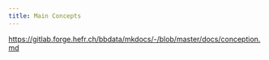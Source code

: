 ```yaml
---
title: Main Concepts
---
```


https://gitlab.forge.hefr.ch/bbdata/mkdocs/-/blob/master/docs/conception.md

